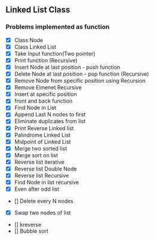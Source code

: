## Linked List Class
### Problems implemented as function

- [x] Class Node
- [x] Class Linked List
- [x] Take Input function(Two pointer)
- [x] Print function (Recursive)
- [x] Insert Node at last position - push function
- [x] Delete Node at last position - pop function (Recursive)
- [x] Remove Node from specific position using Recursion
- [x] Remove Elmenet Recursive
- [x] Insert at specific position
- [x] front and back function
- [x] Find Node in List
- [x] Append Last N nodes to first
- [x] Eliminate duplicates from list
- [x] Print Reverse Linked list
- [x] Palindrome Linked List
- [x] Midpoint of Linked List
- [x] Merge two sorted list
- [x] Merge sort on list
- [x] Reverse list iterative
- [x] Reverse list Double Node
- [x] Reverse list Recursive
- [x] Find Node in list recursive
- [x] Even after odd list
- [] Delete every N nodes
- [x] Swap two nodes of list
- [] kreverse
- [] Bubble sort